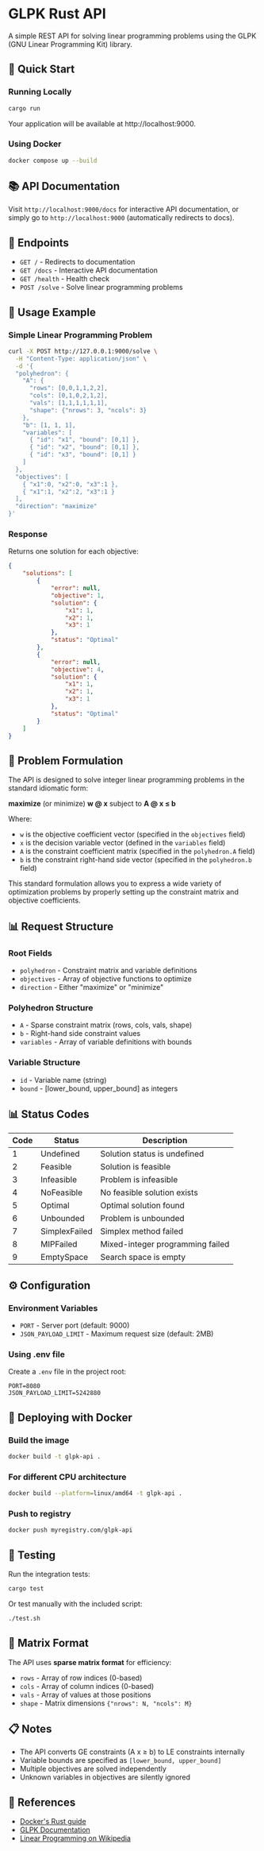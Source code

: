# GLPK Rust API

A simple REST API for solving linear programming problems using the GLPK (GNU Linear Programming Kit) library.

## 🚀 Quick Start

### Running Locally

```bash
cargo run
```

Your application will be available at http://localhost:9000.

### Using Docker

```bash
docker compose up --build
```

## 📚 API Documentation

Visit `http://localhost:9000/docs` for interactive API documentation, or simply go to `http://localhost:9000` (automatically redirects to docs).

## 🔗 Endpoints

- `GET /` - Redirects to documentation
- `GET /docs` - Interactive API documentation  
- `GET /health` - Health check
- `POST /solve` - Solve linear programming problems

## 📝 Usage Example

### Simple Linear Programming Problem

```bash
curl -X POST http://127.0.0.1:9000/solve \
  -H "Content-Type: application/json" \
  -d '{
  "polyhedron": {
    "A": {
      "rows": [0,0,1,1,2,2],
      "cols": [0,1,0,2,1,2],
      "vals": [1,1,1,1,1,1],
      "shape": {"nrows": 3, "ncols": 3}
    },
    "b": [1, 1, 1],
    "variables": [
      { "id": "x1", "bound": [0,1] },
      { "id": "x2", "bound": [0,1] },
      { "id": "x3", "bound": [0,1] }
    ]
  },
  "objectives": [
    { "x1":0, "x2":0, "x3":1 },
    { "x1":1, "x2":2, "x3":1 }
  ],
  "direction": "maximize"
}'
```

### Response

Returns one solution for each objective:

```json
{
    "solutions": [
        {
            "error": null,
            "objective": 1,
            "solution": {
                "x1": 1,
                "x2": 1,
                "x3": 1
            },
            "status": "Optimal"
        },
        {
            "error": null,
            "objective": 4,
            "solution": {
                "x1": 1,
                "x2": 1,
                "x3": 1
            },
            "status": "Optimal"
        }
    ]
}
```

## 🧮 Problem Formulation

The API is designed to solve integer linear programming problems in the standard idiomatic form:

**maximize** (or minimize) **w @ x** subject to **A @ x ≤ b**

Where:
- `w` is the objective coefficient vector (specified in the `objectives` field)
- `x` is the decision variable vector (defined in the `variables` field)
- `A` is the constraint coefficient matrix (specified in the `polyhedron.A` field)
- `b` is the constraint right-hand side vector (specified in the `polyhedron.b` field)

This standard formulation allows you to express a wide variety of optimization problems by properly setting up the constraint matrix and objective coefficients.

## 📊 Request Structure

### Root Fields
- `polyhedron` - Constraint matrix and variable definitions
- `objectives` - Array of objective functions to optimize
- `direction` - Either "maximize" or "minimize"

### Polyhedron Structure
- `A` - Sparse constraint matrix (rows, cols, vals, shape)
- `b` - Right-hand side constraint values
- `variables` - Array of variable definitions with bounds

### Variable Structure
- `id` - Variable name (string)
- `bound` - [lower_bound, upper_bound] as integers

## 📊 Status Codes

| Code | Status | Description |
|------|--------|-------------|
| 1 | Undefined | Solution status is undefined |
| 2 | Feasible | Solution is feasible |
| 3 | Infeasible | Problem is infeasible |
| 4 | NoFeasible | No feasible solution exists |
| 5 | Optimal | Optimal solution found |
| 6 | Unbounded | Problem is unbounded |
| 7 | SimplexFailed | Simplex method failed |
| 8 | MIPFailed | Mixed-integer programming failed |
| 9 | EmptySpace | Search space is empty |

## ⚙️ Configuration

### Environment Variables

- `PORT` - Server port (default: 9000)
- `JSON_PAYLOAD_LIMIT` - Maximum request size (default: 2MB)

### Using .env file

Create a `.env` file in the project root:

```
PORT=8080
JSON_PAYLOAD_LIMIT=5242880
```

## 🐳 Deploying with Docker

### Build the image

```bash
docker build -t glpk-api .
```

### For different CPU architecture

```bash
docker build --platform=linux/amd64 -t glpk-api .
```

### Push to registry

```bash
docker push myregistry.com/glpk-api
```

## 🧪 Testing

Run the integration tests:

```bash
cargo test
```

Or test manually with the included script:

```bash
./test.sh
```

## 🔧 Matrix Format

The API uses **sparse matrix format** for efficiency:

- `rows` - Array of row indices (0-based)
- `cols` - Array of column indices (0-based)  
- `vals` - Array of values at those positions
- `shape` - Matrix dimensions `{"nrows": N, "ncols": M}`

## 📋 Notes

- The API converts GE constraints (A x ≥ b) to LE constraints internally
- Variable bounds are specified as `[lower_bound, upper_bound]`
- Multiple objectives are solved independently
- Unknown variables in objectives are silently ignored

## 🔗 References

- [Docker's Rust guide](https://docs.docker.com/language/rust/)
- [GLPK Documentation](https://www.gnu.org/software/glpk/)
- [Linear Programming on Wikipedia](https://en.wikipedia.org/wiki/Linear_programming)
